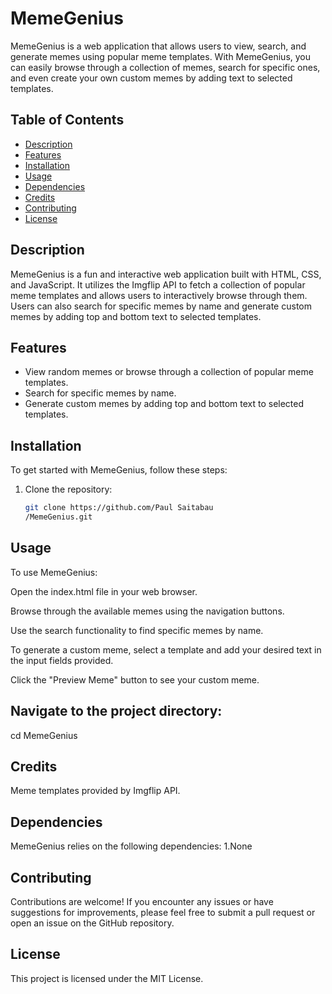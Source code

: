# MemeGenius

MemeGenius is a web application that allows users to view, search, and generate memes using popular meme templates. With MemeGenius, you can easily browse through a collection of memes, search for specific ones, and even create your own custom memes by adding text to selected templates.

## Table of Contents

- [Description](#description)
- [Features](#features)
- [Installation](#installation)
- [Usage](#usage)
- [Dependencies](#dependencies)
- [Credits](#credits)
- [Contributing](#contributing)
- [License](#license)

## Description

MemeGenius is a fun and interactive web application built with HTML, CSS, and JavaScript. It utilizes the Imgflip API to fetch a collection of popular meme templates and allows users to interactively browse through them. Users can also search for specific memes by name and generate custom memes by adding top and bottom text to selected templates.

## Features

- View random memes or browse through a collection of popular meme templates.
- Search for specific memes by name.
- Generate custom memes by adding top and bottom text to selected templates.

## Installation

To get started with MemeGenius, follow these steps:

1. Clone the repository:

   ```bash
   git clone https://github.com/Paul Saitabau
   /MemeGenius.git
 ## Usage
To use MemeGenius:

Open the index.html file in your web browser.

Browse through the available memes using the navigation buttons.

Use the search functionality to find specific memes by name.

To generate a custom meme, select a template and add your desired text in the input fields provided.

Click the "Preview Meme" button to see your custom meme.


   ## Navigate to the project directory:
   cd MemeGenius
   ## Credits
Meme templates provided by Imgflip API.
  ## Dependencies
MemeGenius relies on the following dependencies:
1.None
  ## Contributing
Contributions are welcome! If you encounter any issues or have suggestions for improvements, please feel free to submit a pull request or open an issue on the GitHub repository.
## License
This project is licensed under the MIT License.
